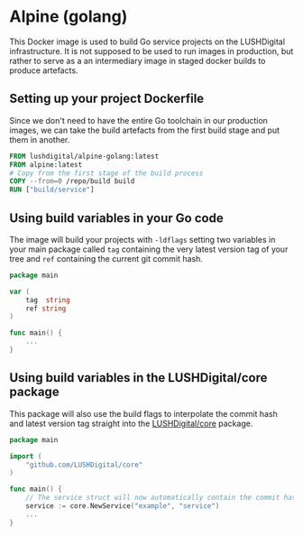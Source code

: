 # Alpine (golang)
This Docker image is used to build Go service projects on the LUSHDigital infrastructure. It is not supposed to be used to run images in production, but rather to serve as a an intermediary image in staged docker builds to produce artefacts.

## Setting up your project Dockerfile
Since we don't need to have the entire Go toolchain in our production images, we can take the build artefacts from the first build stage and put them in another.

```Dockerfile
FROM lushdigital/alpine-golang:latest
FROM alpine:latest
# Copy from the first stage of the build process
COPY --from=0 /repo/build build
RUN ["build/service"]
```

## Using build variables in your Go code
The image will build your projects with `-ldflags` setting two variables in your main package called `tag` containing the very latest version tag of your tree and `ref` containing the current git commit hash.

```go
package main

var (
    tag  string
    ref string
)

func main() {
    ...
}
```

## Using build variables in the LUSHDigital/core package
This package will also use the build flags to interpolate the commit hash and latest version tag straight into the [LUSHDigital/core](https://github.com/LUSHDigital/core) package.

```go
package main

import (
    "github.com/LUSHDigital/core"
)

func main() {
    // The service struct will now automatically contain the commit hash and latest version tag derived from the build flags.
    service := core.NewService("example", "service")
    ...
}
```